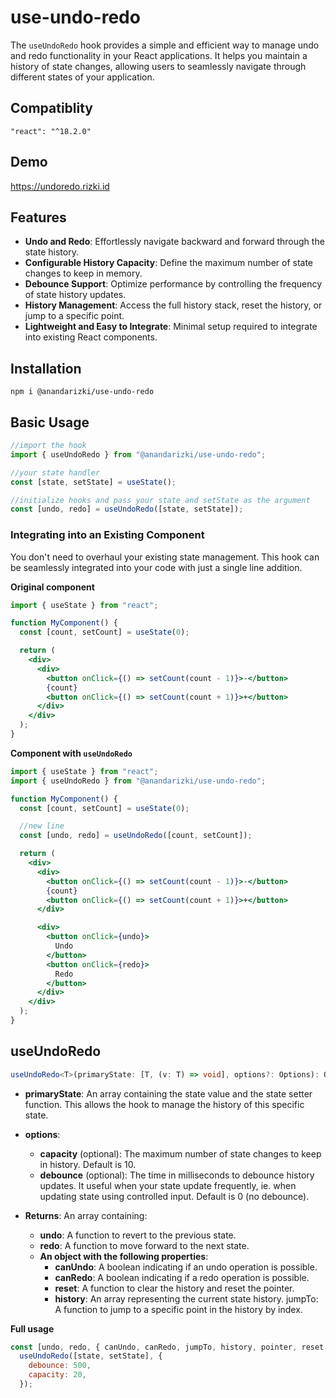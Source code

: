 # use-undo-redo

The `useUndoRedo` hook provides a simple and efficient way to manage undo and redo functionality in your React applications. It helps you maintain a history of state changes, allowing users to seamlessly navigate through different states of your application. 
## Compatiblity
`"react": "^18.2.0"`
## Demo
https://undoredo.rizki.id

## Features

- **Undo and Redo**: Effortlessly navigate backward and forward through the state history.
- **Configurable History Capacity**: Define the maximum number of state changes to keep in memory.
- **Debounce Support**: Optimize performance by controlling the frequency of state history updates.
- **History Management**: Access the full history stack, reset the history, or jump to a specific point.
- **Lightweight and Easy to Integrate**: Minimal setup required to integrate into existing React components.

## Installation

```node
npm i @anandarizki/use-undo-redo
```

## Basic Usage

```js
//import the hook
import { useUndoRedo } from "@anandarizki/use-undo-redo";

//your state handler
const [state, setState] = useState();

//initialize hooks and pass your state and setState as the argument
const [undo, redo] = useUndoRedo([state, setState]);
```

### Integrating into an Existing Component

You don't need to overhaul your existing state management. This hook can be seamlessly integrated into your code with just a single line addition.

**Original component**

```jsx
import { useState } from "react";

function MyComponent() {
  const [count, setCount] = useState(0);

  return (
    <div>
      <div>
        <button onClick={() => setCount(count - 1)}>-</button>
        {count}
        <button onClick={() => setCount(count + 1)}>+</button>
      </div>
    </div>
  );
}
```

**Component with `useUndoRedo`**

```jsx
import { useState } from "react";
import { useUndoRedo } from "@anandarizki/use-undo-redo";

function MyComponent() {
  const [count, setCount] = useState(0);

  //new line
  const [undo, redo] = useUndoRedo([count, setCount]);

  return (
    <div>
      <div>
        <button onClick={() => setCount(count - 1)}>-</button>
        {count}
        <button onClick={() => setCount(count + 1)}>+</button>
      </div>

      <div>
        <button onClick={undo}>
          Undo
        </button>
        <button onClick={redo}>
          Redo
        </button>
      </div>
    </div>
  );
}
```

## useUndoRedo

```ts
useUndoRedo<T>(primaryState: [T, (v: T) => void], options?: Options): Output<T>
```
- **primaryState**: An array containing the state value and the state setter function. This allows the hook to manage the history of this specific state.

- **options**: 
    - **capacity** (optional): The maximum number of state changes to keep in history. Default is 10.
    - **debounce** (optional): The time in milliseconds to debounce history updates. It useful when your state update frequently, ie. when updating state using controlled input. Default is 0 (no debounce).

- **Returns**: An array containing:
    - **undo**: A function to revert to the previous state.
    - **redo**: A function to move forward to the next state.
    - **An object with the following properties**:
        - **canUndo**: A boolean indicating if an undo operation is possible.
        - **canRedo**: A boolean indicating if a redo operation is possible.
        - **reset**: A function to clear the history and reset the pointer.
        - **history**: An array representing the current state history.
jumpTo: A function to jump to a specific point in the history by index.

**Full usage**

```js
const [undo, redo, { canUndo, canRedo, jumpTo, history, pointer, reset }] =
  useUndoRedo([state, setState], {
    debounce: 500,
    capacity: 20,
  });
```
